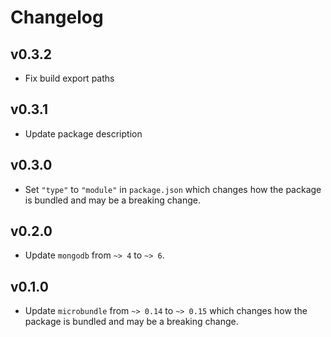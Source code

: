 # Changelog

## v0.3.2

* Fix build export paths

## v0.3.1

* Update package description

## v0.3.0

* Set `"type"` to `"module"` in `package.json` which changes how the package is bundled and may be a breaking change.

## v0.2.0

* Update `mongodb` from `~> 4` to `~> 6`.

## v0.1.0

* Update `microbundle` from `~> 0.14` to `~> 0.15` which changes how the package is bundled and may be a breaking change.

